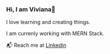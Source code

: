 ### Hi, I am Viviana👋

I love learning and creating things. 

I am currenly working with MERN Stack.

📬 Reach me at [Linkedin](https://www.linkedin.com/in/viviana-yanez/)

<!--
**vivitt/vivitt** is a ✨ _special_ ✨ repository because its `README.md` (this file) appears on your GitHub profile.
